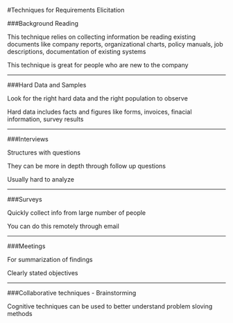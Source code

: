 #Techniques for Requirements Elicitation

###Background Reading

This technique relies on collecting information be reading existing documents like company reports, organizational charts, policy manuals, job descriptions, documentation of existing systems

This technique is great for people who are new to the company

***

###Hard Data and Samples

Look for the right hard data and the right population to observe

Hard data includes facts and figures like forms, invoices, finacial information, survey results

***

###Interviews

Structures with questions

They can be more in depth through follow up questions

Usually hard to analyze

***

###Surveys

Quickly collect info from large number of people

You can do this remotely through email

***

###Meetings

For summarization of findings

Clearly stated objectives

***

###Collaborative techniques - Brainstorming

Cognitive techniques can be used to better understand problem sloving methods
